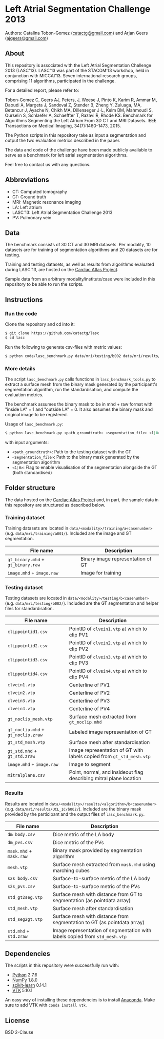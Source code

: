 Left Atrial Segmentation Challenge 2013
=======================================

Authors: Catalina Tobon-Gomez (catactg@gmail.com) and Arjan Geers (ajgeers@gmail.com)


About
-----

This repository is associated with the Left Atrial Segmentation Challenge 2013 (LASC'13). LASC'13 was part of the STACOM'13 workshop, held in conjunction with MICCAI'13. Seven international research groups, comprising 11 algorithms, participated in the challenge.

For a detailed report, please refer to:

Tobon-Gomez C, Geers AJ, Peters, J, Weese J, Pinto K, Karim R, Ammar M, Daoudi A, Margeta J, Sandoval Z, Stender B, Zheng Y, Zuluaga, MA, Betancur J, Ayache N, Chikh MA, Dillenseger J-L, Kelm BM, Mahmoudi S, Ourselin S, Schlaefer A, Schaeffter T, Razavi R, Rhode KS. Benchmark for Algorithms Segmenting the Left Atrium From 3D CT and MRI Datasets. IEEE Transactions on Medical Imaging, 34(7):1460–1473, 2015.

The Python scripts in this repository take as input a segmentation and output the two evaluation metrics described in the paper.

The data and code of the challenge have been made publicly available to serve as a benchmark for left atrial segmentation algorithms.

Feel free to contact us with any questions.


Abbreviations
-------------

* CT: Computed tomography
* GT: Ground truth
* MRI: Magnetic resonance imaging
* LA: Left atrium
* LASC'13: Left Atrial Segmentation Challenge 2013
* PV: Pulmonary vein


Data
----

The benchmark consists of 30 CT and 30 MRI datasets. Per modality, 10 datasets are for training of segmentation algorithms and 20 datasets are for testing.

Training and testing datasets, as well as results from algorithms evaluated during LASC'13, are hosted on the [Cardiac Atlas Project].

Sample data from an arbitrary modality/institute/case were included in this repository to be able to run the scripts.


Instructions
------------

### Run the code

Clone the repository and cd into it:
```sh
$ git clone https://github.com/catactg/lasc
$ cd lasc
```

Run the following to generate csv-files with metric values:
```sh
$ python code/lasc_benchmark.py data/mri/testing/b002 data/mri/results/UCL_1C/b002/mask.mhd 0
```

### More details

The script `lasc_benchmark.py` calls functions in `lasc_benchmark_tools.py` to extract a surface mesh from the binary mask generated by the participant's segmentation algorithm, run the standardisation, and compute the evaluation metrics.

The benchmark assumes the binary mask to be in mhd + raw format with "inside LA" = 1 and "outside LA" = 0. It also assumes the binary mask and original image to be registered.

Usage of `lasc_benchmark.py`:

```sh
$ python lasc_benchmark.py <path_groundtruth> <segmentation_file> <1|0>
```

with input arguments:

* `<path_groundtruth>`: Path to the testing dataset with the GT
* `<segmentation_file>`: Path to the binary mask generated by the segmentation algorithm
* `<1|0>`: Flag to enable visualisation of the segmentation alongside the GT (both standardised)


Folder structure
-----------------

The data hosted on the [Cardiac Atlas Project] and, in part, the sample data in this repository are structured as described below.

### Training dataset

Training datasets are located in `data/<modality>/training/a<casenumber>` (e.g. `data/mri/training/a001/`). Included are the image and GT segmentation.

File name                         | Description
---------                         | -----------
`gt_binary.mhd` + `gt_binary.raw` | Binary image representation of GT
`image.mhd` + `image.raw`         | Image for training


### Testing dataset

Testing datasets are located in `data/<modality>/testing/b<casenumber>` (e.g. `data/mri/testing/b002/`). Included are the GT segmentation and helper files for standardisation.

File name                          | Description
---------                          | -----------
`clippointid1.csv`                 | PointID of `clvein1.vtp` at which to clip PV1
`clippointid2.csv`                 | PointID of `clvein2.vtp` at which to clip PV2
`clippointid3.csv`                 | PointID of `clvein3.vtp` at which to clip PV3
`clippointid4.csv`                 | PointID of `clvein4.vtp` at which to clip PV4
`clvein1.vtp`                      | Centerline of PV1
`clvein2.vtp`                      | Centerline of PV2
`clvein3.vtp`                      | Centerline of PV3
`clvein4.vtp`                      | Centerline of PV4
`gt_noclip_mesh.vtp`               | Surface mesh extracted from `gt_noclip.mhd`
`gt_noclip.mhd` + `gt_noclip.zraw` | Labeled image representation of GT
`gt_std_mesh.vtp`                  | Surface mesh after standardisation
`gt_std.mhd` + `gt_std.zraw`       | Image representation of GT with labels copied from `gt_std_mesh.vtp`
`image.mhd` + `image.raw`          | Image to segment
`mitralplane.csv`                  | Point, normal, and insideout flag describing mitral plane location


### Results

Results are located in `data/<modality>/results/<algorithm>/b<casenumber>` (e.g. `data/mri/results/UCL_1C/b002/`). Included are the binary mask provided by the participant and the output files of `lasc_benchmark.py`.

File name               | Description
---------               | -----------
`dm_body.csv`           | Dice metric of the LA body
`dm_pvs.csv`            | Dice metric of the PVs
`mask.mhd` + `mask.raw` | Binary mask provided by segmentation algorithm
`mesh.vtp`              | Surface mesh extracted from `mask.mhd` using marching cubes
`s2s_body.csv`          | Surface-to-surface metric of the LA body
`s2s_pvs.csv`           | Surface-to-surface metric of the PVs
`std_gt2seg.vtp`        | Surface mesh with distance from GT to segmentation (as pointdata array)
`std_mesh.vtp`          | Surface mesh after standardisation
`std_seg2gt.vtp`        | Surface mesh with distance from segmentation to GT (as pointdata array)
`std.mhd` + `std.zraw`  | Image representation of segmentation with labels copied from `std_mesh.vtp`


Dependencies
------------

The scripts in this repository were successfully run with:
- [Python] 2.7.6
- [NumPy] 1.8.0
- [scikit-learn] 0.14.1
- [VTK] 5.10.1

An easy way of installing these dependencies is to install [Anaconda]. Make sure to add VTK with `conda install vtk`.

[Cardiac Atlas Project]:http://www.cardiacatlas.org/web/guest/la-segmentation-challenge
[Python]:http://www.python.org
[NumPy]:http://www.numpy.org
[scikit-learn]:http://scikit-learn.org/
[VTK]:http://www.vtk.org
[Anaconda]:https://store.continuum.io/cshop/anaconda


License
-------

BSD 2-Clause








